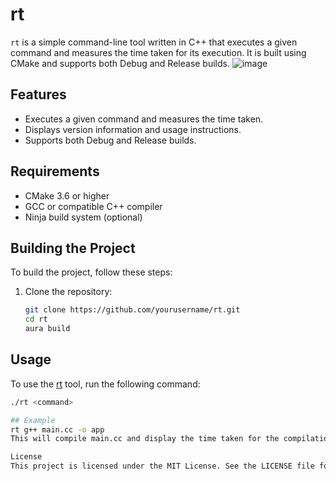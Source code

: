 # rt

`rt` is a simple command-line tool written in C++ that executes a given command and measures the time taken for its execution. It is built using CMake and supports both Debug and Release builds.
![image](https://github.com/user-attachments/assets/80b2da87-5882-4530-8c8e-d255d53033d0)

## Features

- Executes a given command and measures the time taken.
- Displays version information and usage instructions.
- Supports both Debug and Release builds.

## Requirements

- CMake 3.6 or higher
- GCC or compatible C++ compiler
- Ninja build system (optional)

## Building the Project

To build the project, follow these steps:

1. Clone the repository:
    ```sh
    git clone https://github.com/yourusername/rt.git
    cd rt
    aura build
    ```

## Usage

To use the [rt](http://_vscodecontentref_/0) tool, run the following command:
```sh
./rt <command>

## Example
rt g++ main.cc -o app
This will compile main.cc and display the time taken for the compilation.

License
This project is licensed under the MIT License. See the LICENSE file for details.
